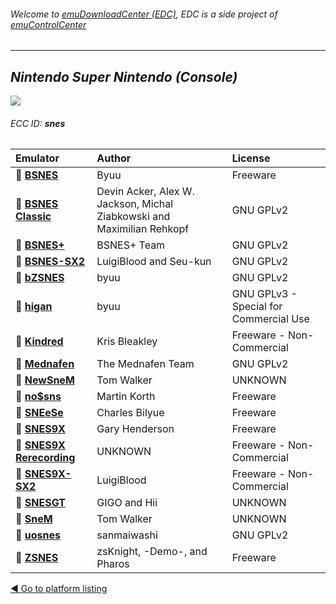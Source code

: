 ###### Welcome to [emuDownloadCenter (EDC)](https://github.com/PhoenixInteractiveNL/emuDownloadCenter/wiki/), EDC is a side project of [emuControlCenter](https://github.com/PhoenixInteractiveNL/emuControlCenter/wiki/)
***
## _Nintendo Super Nintendo (Console)_
![](https://raw.githubusercontent.com/wiki/PhoenixInteractiveNL/emuDownloadCenter/images_platform/ecc_snes_teaser.png)
###### ECC ID: **snes**

| Emulator   | Author      | License     |
|:-----------|:------------|:------------|
| :file_folder: [**BSNES**](https://github.com/PhoenixInteractiveNL/emuDownloadCenter/wiki/Emulator-bsnes#menu) | Byuu | Freeware |
| :file_folder: [**BSNES Classic**](https://github.com/PhoenixInteractiveNL/emuDownloadCenter/wiki/Emulator-bsnesclassic#menu) | Devin Acker, Alex W. Jackson, Michal Ziabkowski and Maximilian Rehkopf | GNU GPLv2 |
| :file_folder: [**BSNES+**](https://github.com/PhoenixInteractiveNL/emuDownloadCenter/wiki/Emulator-bsnesplus#menu) | BSNES+ Team | GNU GPLv2 |
| :file_folder: [**BSNES-SX2**](https://github.com/PhoenixInteractiveNL/emuDownloadCenter/wiki/Emulator-bsnessx2#menu) | LuigiBlood and Seu-kun | GNU GPLv2 |
| :file_folder: [**bZSNES**](https://github.com/PhoenixInteractiveNL/emuDownloadCenter/wiki/Emulator-bzsnes#menu) | byuu | GNU GPLv2 |
| :file_folder: [**higan**](https://github.com/PhoenixInteractiveNL/emuDownloadCenter/wiki/Emulator-higan#menu) | byuu | GNU GPLv3 - Special for Commercial Use |
| :file_folder: [**Kindred**](https://github.com/PhoenixInteractiveNL/emuDownloadCenter/wiki/Emulator-kindred#menu) | Kris Bleakley | Freeware - Non-Commercial |
| :file_folder: [**Mednafen**](https://github.com/PhoenixInteractiveNL/emuDownloadCenter/wiki/Emulator-mednafen#menu) | The Mednafen Team | GNU GPLv2 |
| :file_folder: [**NewSneM**](https://github.com/PhoenixInteractiveNL/emuDownloadCenter/wiki/Emulator-neusnem#menu) | Tom Walker | UNKNOWN |
| :file_folder: [**no$sns**](https://github.com/PhoenixInteractiveNL/emuDownloadCenter/wiki/Emulator-nosns#menu) | Martin Korth | Freeware |
| :file_folder: [**SNEeSe**](https://github.com/PhoenixInteractiveNL/emuDownloadCenter/wiki/Emulator-sneese#menu) | Charles Bilyue | Freeware |
| :file_folder: [**SNES9X**](https://github.com/PhoenixInteractiveNL/emuDownloadCenter/wiki/Emulator-snes9x#menu) | Gary Henderson | Freeware |
| :file_folder: [**SNES9X Rerecording**](https://github.com/PhoenixInteractiveNL/emuDownloadCenter/wiki/Emulator-snes9xrr#menu) | UNKNOWN | Freeware - Non-Commercial |
| :file_folder: [**SNES9X-SX2**](https://github.com/PhoenixInteractiveNL/emuDownloadCenter/wiki/Emulator-snes9xsx2#menu) | LuigiBlood | Freeware - Non-Commercial |
| :file_folder: [**SNESGT**](https://github.com/PhoenixInteractiveNL/emuDownloadCenter/wiki/Emulator-snesgt#menu) | GIGO and Hii | UNKNOWN |
| :file_folder: [**SneM**](https://github.com/PhoenixInteractiveNL/emuDownloadCenter/wiki/Emulator-snem#menu) | Tom Walker | UNKNOWN |
| :file_folder: [**uosnes**](https://github.com/PhoenixInteractiveNL/emuDownloadCenter/wiki/Emulator-uosnes#menu) | sanmaiwashi | GNU GPLv2 |
| :file_folder: [**ZSNES**](https://github.com/PhoenixInteractiveNL/emuDownloadCenter/wiki/Emulator-zsnes#menu) | zsKnight, -Demo-, and Pharos | Freeware |

[:arrow_backward: Go to platform listing](https://github.com/PhoenixInteractiveNL/emuDownloadCenter/wiki/EDC-Platform-List)
